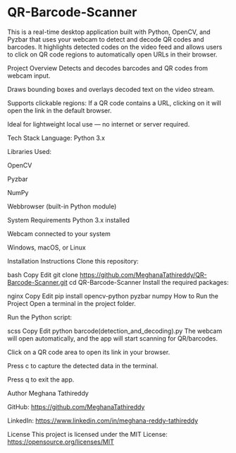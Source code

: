 # QR-Barcode-Scanner
This is a real-time desktop application built with Python, OpenCV, and Pyzbar that uses your webcam to detect and decode QR codes and barcodes. It highlights detected codes on the video feed and allows users to click on QR code regions to automatically open URLs in their browser.

Project Overview
Detects and decodes barcodes and QR codes from webcam input.

Draws bounding boxes and overlays decoded text on the video stream.

Supports clickable regions: If a QR code contains a URL, clicking on it will open the link in the default browser.

Ideal for lightweight local use — no internet or server required.

Tech Stack
Language: Python 3.x

Libraries Used:

OpenCV

Pyzbar

NumPy

Webbrowser (built-in Python module)

System Requirements
Python 3.x installed

Webcam connected to your system

Windows, macOS, or Linux

Installation Instructions
Clone this repository:

bash
Copy
Edit
git clone https://github.com/MeghanaTathireddy/QR-Barcode-Scanner.git
cd QR-Barcode-Scanner
Install the required packages:

nginx
Copy
Edit
pip install opencv-python pyzbar numpy
How to Run the Project
Open a terminal in the project folder.

Run the Python script:

scss
Copy
Edit
python barcode(detection_and_decoding).py
The webcam will open automatically, and the app will start scanning for QR/barcodes.

Click on a QR code area to open its link in your browser.

Press c to capture the detected data in the terminal.

Press q to exit the app.

Author
Meghana Tathireddy

GitHub: https://github.com/MeghanaTathireddy

LinkedIn: https://www.linkedin.com/in/meghana-reddy-tathireddy

License
This project is licensed under the MIT License: https://opensource.org/licenses/MIT
